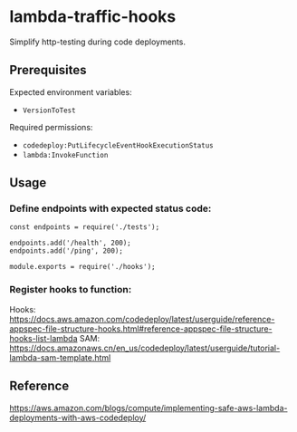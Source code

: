 # lambda-traffic-hooks

Simplify http-testing during code deployments.

## Prerequisites
Expected environment variables:
- `VersionToTest`

Required permissions:
- `codedeploy:PutLifecycleEventHookExecutionStatus`
- `lambda:InvokeFunction`

## Usage

### Define endpoints with expected status code:
```
const endpoints = require('./tests');

endpoints.add('/health', 200);
endpoints.add('/ping', 200);

module.exports = require('./hooks');
```

### Register hooks to function:
Hooks: https://docs.aws.amazon.com/codedeploy/latest/userguide/reference-appspec-file-structure-hooks.html#reference-appspec-file-structure-hooks-list-lambda
SAM: https://docs.amazonaws.cn/en_us/codedeploy/latest/userguide/tutorial-lambda-sam-template.html

## Reference
https://aws.amazon.com/blogs/compute/implementing-safe-aws-lambda-deployments-with-aws-codedeploy/